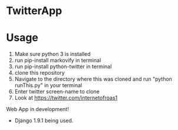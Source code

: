 # TwitterApp

# Usage
1) Make sure python 3 is installed
2) run pip-install markovify in terminal
3) run pip-install python-twitter in terminal
4) clone this repository
5) Navigate to the directory where this was cloned and run "python runThis.py" in your terminal
6) Enter twitter screen-name to clone
7) Look at https://twitter.com/internetofroas1

Web App in development!
- Django 1.9.1 being used. 

